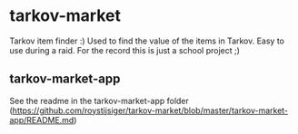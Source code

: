 # tarkov-market
Tarkov item finder :) Used to find the value of the items in Tarkov. Easy to use during a raid. For the record this is just a school project ;)

## tarkov-market-app
See the readme in the tarkov-market-app folder (https://github.com/roystijsiger/tarkov-market/blob/master/tarkov-market-app/README.md)
